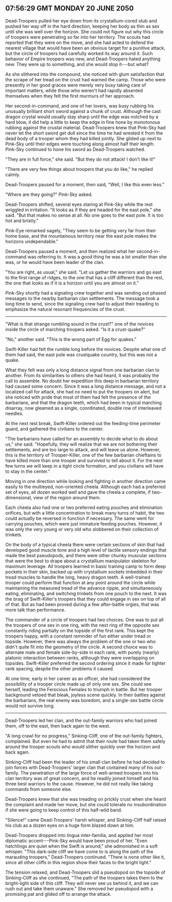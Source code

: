 ## 07:56:29 GMT MONDAY 20 JUNE 2050
Dead-Troopers pulled her eye down from its crystallium-cored stub and pushed her way off in the hard direction, keeping her body as thin as sex until she was well over the horizon. She could not figure out why this circle of troopers were penetrating so far into her territory. The scouts had reported that they were on the move, and she had acted to defend the nearest village that would have been an obvious target for a punitive attack, but the circle of troopers had carefully worked its way around it. Such behavior of Empire troopers was new, and Dead-Troopers hated anything new. They were up to something, and she would stop it---but what?

As she slithered into the compound, she noticed with glum satisfaction that the scrape of her tread on the crust had warned the camp. Those who were presently in her good graces were merely very busy taking care of important matters, while those who weren't had rapidly absented themselves when they felt the first murmurs of her approach.

Her second-in-command, and one of her lovers, was busy rubbing his unusually brilliant short sword against a chunk of crust. Although the cast dragon crystal would usually stay sharp until the edge was notched by a hard blow, it did help a little to keep the edge in fine hone by monotonous rubbing against the crustal material. Dead-Troopers knew that Pink-Sky had never let the short sword get dull since the time he had wrested it from the dead body of a trooper whom they had killed jointly. She glided up next to Pink-Sky until their edges were touching along almost half their length. Pink-Sky continued to hone his sword as Dead-Troopers watched.

"They are in full force," she said. "But they do not attack! I don't like it!"

"There are very few things about troopers that you do like," he replied calmly.

Dead-Troopers paused for a moment, then said, "Well, I like this even less."

"Where are they going?" Pink-Sky asked.

Dead-Troopers shifted, several eyes staring at Pink-Sky while the rest wriggled in irritation. "It looks as if they are headed for the east pole," she said. "But that makes no sense at all. No one goes to the east pole. It is too hot and bristly."

Pink-Eye remarked sagely, "They seem to be getting very far from their home base, and the mountainous territory near the east pole makes the horizons undependable."

Dead-Troopers paused a moment, and then realized what her second-in-command was referring to. It was a good thing he was a lot smaller than she was, or he would have been leader of the clan.

"You are right, as usual," she said. "Let us gather the warriors and go east to the first range of ridges, to the one that has a cliff different than the rest, the one that looks as if it is a horizon until you are almost on it."

Pink-Sky shortly had a signaling crew together and was sending out phased messages to the nearby barbarian clan settlements. The message took a long time to send, since the signaling crew had to adjust their treading to emphasize the natural resonant frequencies of the crust.

---

"What is that strange rumbling sound in the crust?" one of the novices inside the circle of marching troopers asked. "Is it a crust-quake?"

"No," another said. "This is the wrong part of Egg for quakes."

Swift-Killer had felt the rumble long before the novices. Despite what one of them had said, the east pole was crustquake country, but this was not a quake.

What they felt was only a long distance signal from one barbarian clan to another. From its similarities to others she had heard, it was probably the call to assemble. No doubt her expedition this deep in barbarian territory had caused some concern. Since it was a long distance message, and not a localized call for attack, she had no need to put the troopers on alert, but she noticed with pride that most of them had felt the presence of the barbarians, and that the dragon teeth, which had been in typical marching disarray, now gleamed as a single, coordinated, double row of interleaved needles.

At the next rest break, Swift-Killer ordered out the feeding-time perimeter guard, and gathered the civilians to the center.

"The barbarians have called for an assembly to decide what to do about us," she said. "Hopefully, they will realize that we are not bothering their settlements, and are too large to attack, and will leave us alone. However, this is the territory of Trooper-Killer, one of the few barbarian chieftains to have killed more than one trooper and survived to tell about it. For the next few turns we will keep in a tight circle formation, and you civilians will have to stay in the center."

Moving in one direction while looking and fighting in another direction came easily to the multieyed, non-oriented cheela. Although each had a preferred set of eyes, all dozen worked well and gave the cheela a complete, if two-dimensional, view of the region around them.

Each cheela also had one or two preferred eating pouches and elimination orifices, but with a little concentration to break many turns of habit, the two could actually be reversed in function if necessary. The same went for carrying pouches, which were just immature feeding pouches. However, it was only the very young or very old who slobbered on their collection of trinkets.

On the body of a typical cheela there were certain sections of skin that had developed good muscle tone and a high level of tactile sensory endings that made the best pseudopods, and there were other chunky muscular sections that were the best to drape about a crystallium manipulator skeleton for maximum leverage. All troopers learned in basic training camp to form deep pockets in their skin, backed up with crystallium sockets imbedded in their tread muscles to handle the long, heavy dragon teeth. A well-trained trooper could perform that function at any point around the circle while maintaining the measured tread of the advance ripple, and simultaneously eating, eliminating, and switching trinkets from one pouch to the next. It was the brag of Swift-Killer's troopers that they could engage in sex on top of all of that. But as had been proved during a few after-battle orgies, that was more talk than performance.

The commander of a circle of troopers had two choices. One was to put all the troopers of one sex in one ring, with the next ring of the opposite sex constantly riding partially on the topside of the first rank. This kept the troopers happy, with a constant reminder of fun either under tread or topside. However, there was always the problem of the one or two who didn't quite fit into the geometry of the circle. A second choice was to alternate male and female side-by-side in each rank, with purely (nearly) platonic interaction between ranks, although they were overlapping on topsides. Swift-Killer preferred the second ordering since it made for tighter rank spacing, despite the other problems it caused.

At one time, early in her career as an officer, she had considered the possibility of a trooper circle made up of only one sex. She could see herself, leading the Ferocious Females to triumph in battle. But her trooper background vetoed that bleak, joyless scene quickly. In their battles against the barbarians, the real enemy was boredom, and a single-sex battle circle would not survive long.

---

Dead-Troopers led her clan, and the out-family warriors who had joined them, off to the east, then back again to the west.

"A long crawl for no progress," Sinking-Cliff, one of the out-family fighters, complained. But even he had to admit that their route had taken them safely around the trooper scouts who would slither quickly over the horizon and back again.

Sinking-Cliff had been the leader of his small clan before he had decided to join forces with Dead-Troopers' larger clan that contained many of his out-family. The penetration of the large force of well-armed troopers into his clan territory was of great concern, and he readily joined himself and his three best warriors to the cause. However, he did not really like taking commands from someone else.

Dead-Troopers knew that she was treading on prickly crust when she heard the complaint and made her move, but she could tolerate no insubordination if she were going to keep control of this half-wild band.

"Silence!" came Dead-Troopers' harsh whisper, and Sinking-Cliff half raised his club as a dozen eyes on a huge form blazed down at him.

Dead-Troopers dropped into lingua inter-familia, and applied her most diplomatic accent---Pink-Sky would have been proud of her. "Even hatchlings are quiet when the Swift is around," she admonished in a soft whisper. "This dark-side cliff we have come to is along the path of the marauding troopers," Dead-Troopers continued. "There is none other like it, since all other cliffs in this region show their faces to the bright light."

The tension relaxed, and Dead-Troopers slid a pseudopod on the topside of Sinking-Cliff as she continued, "The path of the troopers takes them to the bright-light side of this cliff. They will never see us behind it, and we can rush out and take them unaware." She removed her pseudopod with a promising pat and glided off to arrange the attack.